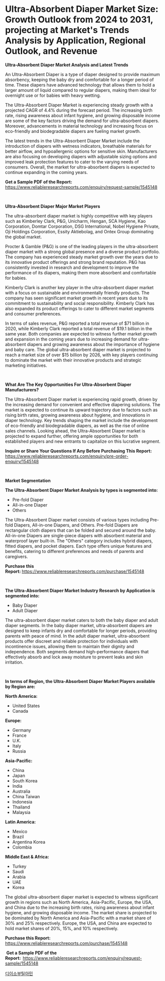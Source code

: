 <p><h1>Ultra-Absorbent Diaper Market Size: Growth Outlook from 2024 to 2031, projecting at Market's Trends Analysis by Application, Regional Outlook, and Revenue</h1></p><p><strong>Ultra-Absorbent Diaper Market Analysis and Latest Trends</strong></p>
<p><p>An Ultra-Absorbent Diaper is a type of diaper designed to provide maximum absorbency, keeping the baby dry and comfortable for a longer period of time. These diapers have advanced technology that allows them to hold a larger amount of liquid compared to regular diapers, making them ideal for overnight use or for babies with heavy wetting.</p><p>The Ultra-Absorbent Diaper Market is experiencing steady growth with a projected CAGR of 4.4% during the forecast period. The increasing birth rate, rising awareness about infant hygiene, and growing disposable income are some of the key factors driving the demand for ultra-absorbent diapers. Moreover, advancements in material technology and increasing focus on eco-friendly and biodegradable diapers are fueling market growth.</p><p>The latest trends in the Ultra-Absorbent Diaper Market include the introduction of diapers with wetness indicators, breathable materials for better airflow, and hypoallergenic options for sensitive skin. Manufacturers are also focusing on developing diapers with adjustable sizing options and improved leak protection features to cater to the varying needs of consumers. Overall, the market for ultra-absorbent diapers is expected to continue expanding in the coming years.</p></p>
<p><strong>Get a Sample PDF of the Report:&nbsp;</strong> <a href="https://www.reliableresearchreports.com/enquiry/request-sample/1545148">https://www.reliableresearchreports.com/enquiry/request-sample/1545148</a></p>
<p>&nbsp;</p>
<p><strong>Ultra-Absorbent Diaper Major Market Players</strong></p>
<p><p>The ultra-absorbent diaper market is highly competitive with key players such as Kimberley Clark, P&G, Unicharm, Hengan, SCA Hygiene, Kao Corporation, Domtar Corporation, DSG International, Nobel Hygiene Private, Oji Holdings Corporation, Essity Aktiebolag, and Ontex Group dominating the global market.</p><p>Procter & Gamble (P&G) is one of the leading players in the ultra-absorbent diaper market with a strong global presence and a diverse product portfolio. The company has experienced steady market growth over the years due to its innovative product offerings and strong brand reputation. P&G has consistently invested in research and development to improve the performance of its diapers, making them more absorbent and comfortable for babies.</p><p>Kimberly Clark is another key player in the ultra-absorbent diaper market with a focus on sustainable and environmentally friendly products. The company has seen significant market growth in recent years due to its commitment to sustainability and social responsibility. Kimberly Clark has also expanded its product offerings to cater to different market segments and consumer preferences.</p><p>In terms of sales revenue, P&G reported a total revenue of $71 billion in 2020, while Kimberly Clark reported a total revenue of $19.1 billion in the same year. Both companies are expected to witness further market growth and expansion in the coming years due to increasing demand for ultra-absorbent diapers and growing awareness about the importance of hygiene and baby care. The global ultra-absorbent diaper market is projected to reach a market size of over $15 billion by 2026, with key players continuing to dominate the market with their innovative products and strategic marketing initiatives.</p></p>
<p>&nbsp;</p>
<p><strong>What Are The Key Opportunities For Ultra-Absorbent Diaper Manufacturers?</strong></p>
<p><p>The Ultra-Absorbent Diaper market is experiencing rapid growth, driven by the increasing demand for convenient and effective diapering solutions. The market is expected to continue its upward trajectory due to factors such as rising birth rates, growing awareness about hygiene, and innovations in diaper technology. Key trends shaping the market include the development of eco-friendly and biodegradable diapers, as well as the rise of online sales channels. Looking ahead, the Ultra-Absorbent Diaper market is projected to expand further, offering ample opportunities for both established players and new entrants to capitalize on this lucrative segment.</p></p>
<p><strong>Inquire or Share Your Questions If Any Before Purchasing This Report:</strong> <a href="https://www.reliableresearchreports.com/enquiry/pre-order-enquiry/1545148">https://www.reliableresearchreports.com/enquiry/pre-order-enquiry/1545148</a></p>
<p>&nbsp;</p>
<p><strong>Market Segmentation</strong></p>
<p><strong>The Ultra-Absorbent Diaper Market Analysis by types is segmented into:</strong></p>
<p><ul><li>Pre-fold Diaper</li><li>All-in-one Diaper</li><li>Others</li></ul></p>
<p><p>The Ultra-Absorbent Diaper market consists of various types including Pre-fold Diapers, All-in-one Diapers, and Others. Pre-fold Diapers are rectangular cloth diapers that can be folded and secured around the baby. All-in-one Diapers are single-piece diapers with absorbent material and waterproof layer built-in. The "Others" category includes hybrid diapers, fitted diapers, and pocket diapers. Each type offers unique features and benefits, catering to different preferences and needs of parents and caregivers.</p></p>
<p><strong>Purchase this Report:&nbsp;</strong><a href="https://www.reliableresearchreports.com/purchase/1545148">https://www.reliableresearchreports.com/purchase/1545148</a></p>
<p>&nbsp;</p>
<p><strong>The Ultra-Absorbent Diaper Market Industry Research by Application is segmented into:</strong></p>
<p><ul><li>Baby Diaper</li><li>Adult Diaper</li></ul></p>
<p><p>The ultra-absorbent diaper market caters to both the baby diaper and adult diaper segments. In the baby diaper market, ultra-absorbent diapers are designed to keep infants dry and comfortable for longer periods, providing parents with peace of mind. In the adult diaper market, ultra-absorbent products offer discreet and reliable protection for individuals with incontinence issues, allowing them to maintain their dignity and independence. Both segments demand high-performance diapers that effectively absorb and lock away moisture to prevent leaks and skin irritation.</p></p>
<p>&nbsp;</p>
<p><strong>In terms of Region, the Ultra-Absorbent Diaper Market Players available by Region are:</strong></p>
<p>
    <p> <strong> North America: </strong>
        <ul>
            <li>United States</li>
            <li>Canada</li>
        </ul>
        </p> 
    <p> <strong> Europe: </strong>
        <ul>
            <li>Germany</li>
            <li>France</li>
            <li>U.K.</li>
            <li>Italy</li>
            <li>Russia</li>
        </ul>
        </p> 
    <p> <strong> Asia-Pacific: </strong>
        <ul>
            <li>China</li>
            <li>Japan</li>
            <li>South Korea</li>
            <li>India</li>
            <li>Australia</li>
            <li>China Taiwan</li>
            <li>Indonesia</li>
            <li>Thailand</li>
            <li>Malaysia</li>
        </ul>
        </p> 
    <p> <strong> Latin America: </strong>
        <ul>
            <li>Mexico</li>
            <li>Brazil</li>
            <li>Argentina Korea</li>
            <li>Colombia</li>
        </ul>
        </p> 
    <p> <strong> Middle East & Africa: </strong>
        <ul>
            <li>Turkey</li>
            <li>Saudi</li>
            <li>Arabia</li>
            <li>UAE</li>
            <li>Korea</li>
        </ul>
    </p>
    </p>
<p><p>The global ultra-absorbent diaper market is expected to witness significant growth in regions such as North America, Asia-Pacific, Europe, the USA, and China due to the increasing birth rates, rising awareness about infant hygiene, and growing disposable income. The market share is projected to be dominated by North America and Asia-Pacific with a market share of 30% and 25% respectively. Europe, the USA, and China are expected to hold market shares of 20%, 15%, and 10% respectively.</p></p>
<p><strong>Purchase this Report: </strong><a href="https://www.reliableresearchreports.com/purchase/1545148">https://www.reliableresearchreports.com/purchase/1545148</a></p>
<p>&nbsp;<strong>Get a Sample PDF of the Report:&nbsp;&nbsp;</strong><a href="https://www.reliableresearchreports.com/enquiry/request-sample/1545148">https://www.reliableresearchreports.com/enquiry/request-sample/1545148</a></p>
<p><strong></strong></p>
<p><p><a href="https://medium.com/@midge5687567/%EB%94%94%EC%9D%B4%EC%86%8C%EB%B6%80%ED%8B%B8%EC%95%84%EB%AF%BC-%EC%8B%9C%EC%9E%A5-%EB%B3%B4%EA%B3%A0%EC%84%9C%EB%8A%94-%EC%9D%B4-%EC%8B%9C%EC%9E%A5%EC%9D%98-%EC%B5%9C%EC%8B%A0-%ED%8A%B8%EB%A0%8C%EB%93%9C%EC%99%80-%EC%84%B1%EC%9E%A5-%EA%B8%B0%ED%9A%8C%EB%A5%BC-%EB%B0%9D%ED%98%80%EC%A4%8D%EB%8B%88%EB%8B%A4-bde973541f93">디이소부틸아민</a></p></p>